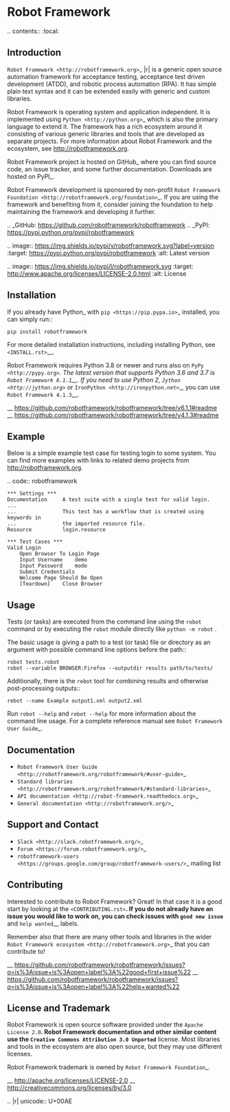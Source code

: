 Robot Framework
===============

.. contents::
   :local:

Introduction
------------

`Robot Framework <http://robotframework.org>`_ |r| is a generic open source
automation framework for acceptance testing, acceptance test driven
development (ATDD), and robotic process automation (RPA). It has simple plain
text syntax and it can be extended easily with generic and custom libraries.

Robot Framework is operating system and application independent. It is
implemented using `Python <http://python.org>`_ which is also the primary
language to extend it. The framework has a rich ecosystem around it consisting
of various generic libraries and tools that are developed as separate projects.
For more information about Robot Framework and the ecosystem, see
http://robotframework.org.

Robot Framework project is hosted on GitHub_ where you can find source code,
an issue tracker, and some further documentation. Downloads are hosted on PyPI_.

Robot Framework development is sponsored by non-profit `Robot Framework Foundation
<http://robotframework.org/foundation>`_. If you are using the framework
and benefiting from it, consider joining the foundation to help maintaining
the framework and developing it further.

.. _GitHub: https://github.com/robotframework/robotframework
.. _PyPI: https://pypi.python.org/pypi/robotframework

.. image:: https://img.shields.io/pypi/v/robotframework.svg?label=version
   :target: https://pypi.python.org/pypi/robotframework
   :alt: Latest version

.. image:: https://img.shields.io/pypi/l/robotframework.svg
   :target: http://www.apache.org/licenses/LICENSE-2.0.html
   :alt: License

Installation
------------

If you already have Python_ with `pip <https://pip.pypa.io>`_ installed,
you can simply run::

    pip install robotframework

For more detailed installation instructions, including installing Python, see
`<INSTALL.rst>`__.

Robot Framework requires Python 3.8 or newer and runs also on `PyPy <http://pypy.org>`_.
The latest version that supports Python 3.6 and 3.7 is `Robot Framework 6.1.1`__.
If you need to use Python 2, `Jython <http://jython.org>`_ or
`IronPython <http://ironpython.net>`_, you can use `Robot Framework 4.1.3`__.

__ https://github.com/robotframework/robotframework/tree/v6.1.1#readme
__ https://github.com/robotframework/robotframework/tree/v4.1.3#readme

Example
-------

Below is a simple example test case for testing login to some system.
You can find more examples with links to related demo projects from
http://robotframework.org.

.. code:: robotframework

    *** Settings ***
    Documentation     A test suite with a single test for valid login.
    ...
    ...               This test has a workflow that is created using keywords in
    ...               the imported resource file.
    Resource          login.resource

    *** Test Cases ***
    Valid Login
        Open Browser To Login Page
        Input Username    demo
        Input Password    mode
        Submit Credentials
        Welcome Page Should Be Open
        [Teardown]    Close Browser

Usage
-----

Tests (or tasks) are executed from the command line using the ``robot``
command or by executing the ``robot`` module directly like ``python -m robot`` .

The basic usage is giving a path to a test (or task) file or directory as an
argument with possible command line options before the path::

    robot tests.robot
    robot --variable BROWSER:Firefox --outputdir results path/to/tests/

Additionally, there is the ``rebot`` tool for combining results and otherwise
post-processing outputs::

    rebot --name Example output1.xml output2.xml

Run ``robot --help`` and ``rebot --help`` for more information about the command
line usage. For a complete reference manual see `Robot Framework User Guide`_.

Documentation
-------------

- `Robot Framework User Guide
  <http://robotframework.org/robotframework/#user-guide>`_
- `Standard libraries
  <http://robotframework.org/robotframework/#standard-libraries>`_
- `API documentation <http://robot-framework.readthedocs.org>`_
- `General documentation <http://robotframework.org/>`_

Support and Contact
-------------------

- `Slack <http://slack.robotframework.org/>`_
- `Forum <https://forum.robotframework.org/>`_
- `robotframework-users
  <https://groups.google.com/group/robotframework-users/>`_ mailing list

Contributing
------------

Interested to contribute to Robot Framework? Great! In that case it is a good
start by looking at the `<CONTRIBUTING.rst>`__. If you
do not already have an issue you would like to work on, you can check
issues with `good new issue`__ and `help wanted`__ labels.

Remember also that there are many other tools and libraries in the wider
`Robot Framework ecosystem <http://robotframework.org>`_ that you can
contribute to!

__ https://github.com/robotframework/robotframework/issues?q=is%3Aissue+is%3Aopen+label%3A%22good+first+issue%22
__ https://github.com/robotframework/robotframework/issues?q=is%3Aissue+is%3Aopen+label%3A%22help+wanted%22

License and Trademark
---------------------

Robot Framework is open source software provided under the `Apache License 2.0`__.
Robot Framework documentation and other similar content use the
`Creative Commons Attribution 3.0 Unported`__ license. Most libraries and tools
in the ecosystem are also open source, but they may use different licenses.

Robot Framework trademark is owned by `Robot Framework Foundation`_.

__ http://apache.org/licenses/LICENSE-2.0
__ http://creativecommons.org/licenses/by/3.0

.. |r| unicode:: U+00AE
